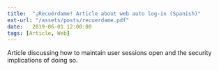 ```yaml
---
title:  "¡Recuérdame! Article about web auto log-in (Spanish)"
ext-url: "/assets/posts/recuerdame.pdf"
date:   2019-06-01 12:00:00
tags: [Article, Web]
---
```

Article discussing how to maintain user sessions open and the security implications of doing so.
